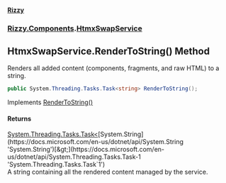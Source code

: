 #### [Rizzy](index 'index')
### [Rizzy.Components](Rizzy.Components 'Rizzy.Components').[HtmxSwapService](Rizzy.Components.HtmxSwapService 'Rizzy.Components.HtmxSwapService')

## HtmxSwapService.RenderToString() Method

Renders all added content (components, fragments, and raw HTML) to a string.

```csharp
public System.Threading.Tasks.Task<string> RenderToString();
```

Implements [RenderToString()](Rizzy.Components.IHtmxSwapService.RenderToString() 'Rizzy.Components.IHtmxSwapService.RenderToString()')

#### Returns
[System.Threading.Tasks.Task&lt;](https://docs.microsoft.com/en-us/dotnet/api/System.Threading.Tasks.Task-1 'System.Threading.Tasks.Task`1')[System.String](https://docs.microsoft.com/en-us/dotnet/api/System.String 'System.String')[&gt;](https://docs.microsoft.com/en-us/dotnet/api/System.Threading.Tasks.Task-1 'System.Threading.Tasks.Task`1')  
A string containing all the rendered content managed by the service.